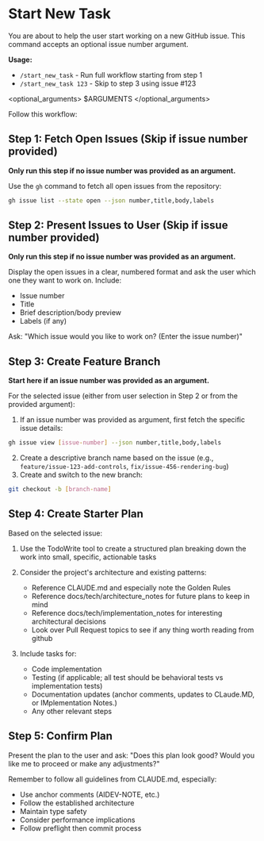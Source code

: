 # Start New Task

You are about to help the user start working on a new GitHub issue. This command accepts an optional issue number argument.

**Usage:**

- `/start_new_task` - Run full workflow starting from step 1
- `/start_new_task 123` - Skip to step 3 using issue #123

<optional_arguments>
$ARGUMENTS
</optional_arguments>

Follow this workflow:

## Step 1: Fetch Open Issues (Skip if issue number provided)

**Only run this step if no issue number was provided as an argument.**

Use the `gh` command to fetch all open issues from the repository:

```bash
gh issue list --state open --json number,title,body,labels
```

## Step 2: Present Issues to User (Skip if issue number provided)

**Only run this step if no issue number was provided as an argument.**

Display the open issues in a clear, numbered format and ask the user which one they want to work on. Include:

- Issue number
- Title  
- Brief description/body preview
- Labels (if any)

Ask: "Which issue would you like to work on? (Enter the issue number)"

## Step 3: Create Feature Branch

**Start here if an issue number was provided as an argument.**

For the selected issue (either from user selection in Step 2 or from the provided argument):

1. If an issue number was provided as argument, first fetch the specific issue details:

```bash
gh issue view [issue-number] --json number,title,body,labels
```

2. Create a descriptive branch name based on the issue (e.g., `feature/issue-123-add-controls`, `fix/issue-456-rendering-bug`)
3. Create and switch to the new branch:

```bash
git checkout -b [branch-name]
```

## Step 4: Create Starter Plan

Based on the selected issue:

1. Use the TodoWrite tool to create a structured plan breaking down the work into small, specific, actionable tasks

2. Consider the project's architecture and existing patterns:
   - Reference CLAUDE.md and especially note the Golden Rules
   - Reference docs/tech/architecture_notes for future plans to keep in mind
   - Reference docs/tech/implementation_notes for interesting architectural decisions
   - Look over Pull Request topics to see if any thing worth reading from github

3. Include tasks for:
   - Code implementation
   - Testing (if applicable; all test should be behavioral tests vs implementation tests)
   - Documentation updates (anchor comments, updates to CLaude.MD, or IMplementation Notes.)
   - Any other relevant steps

## Step 5: Confirm Plan

Present the plan to the user and ask: "Does this plan look good? Would you like me to proceed or make any adjustments?"

Remember to follow all guidelines from CLAUDE.md, especially:

- Use anchor comments (AIDEV-NOTE, etc.)
- Follow the established architecture
- Maintain type safety
- Consider performance implications
- Follow preflight then commit process
